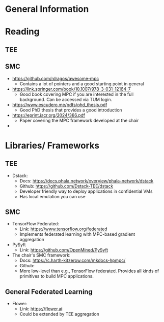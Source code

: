 # General Information

# Reading
## TEE
## SMC
- https://github.com/rdragos/awesome-mpc
    - Contains a lot of pointers and a good starting point in general 
- https://link.springer.com/book/10.1007/978-3-031-12164-7 
    - Good book covering MPC if you are interested in the full background. Can be accessed via TUM login. 
- https://www.escudero.me/pdfs/phd_thesis.pdf 
    - Good PhD thesis that provides a good introduction
- https://eprint.iacr.org/2024/386.pdf
    - Paper covering the MPC framework developed at the chair
- 
# Libraries/ Frameworks
## TEE
- Dstack:
   - Docs: https://docs.phala.network/overview/phala-network/dstack
   - Github: https://github.com/Dstack-TEE/dstack
   - Developer friendly way to deploy applications in confidential VMs
   - Has local emulation you can use
## SMC
- TensorFlow Federated: 
    - Link: https://www.tensorflow.org/federated
    - Implements federated learning with MPC-based gradient aggregation 
- PySyft
    - Link: https://github.com/OpenMined/PySyft
- The chair's SMC framework: 
    - Docs: https://c.harth-kitzerow.com/mkdocs-hpmpc/
    - Github: 
    - More low-level than e.g., TensorFlow federated. Provides all kinds of primitives to build MPC applications. 
## General Federated Learning
- Flower: 
   - Link: https://flower.ai
   - Could be extended by TEE aggregation
